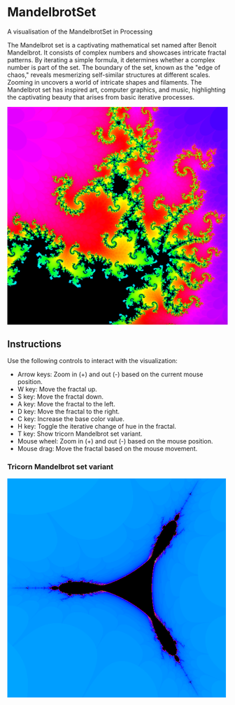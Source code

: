 # MandelbrotSet
A visualisation of the MandelbrotSet in Processing

The Mandelbrot set is a captivating mathematical set named after Benoit Mandelbrot. It consists of complex numbers and showcases intricate fractal patterns. By iterating a simple formula, it determines whether a complex number is part of the set. The boundary of the set, known as the "edge of chaos," reveals mesmerizing self-similar structures at different scales. Zooming in uncovers a world of intricate shapes and filaments. The Mandelbrot set has inspired art, computer graphics, and music, highlighting the captivating beauty that arises from basic iterative processes.

<img src="https://github.com/F-O-N-S-E-C-A/MandelbrotSet/blob/main/image.png" alt="Alt text" title="Mandelbrot Set">

## Instructions
Use the following controls to interact with the visualization:

- Arrow keys: Zoom in (+) and out (-) based on the current mouse position.
- W key: Move the fractal up.
- S key: Move the fractal down.
- A key: Move the fractal to the left.
- D key: Move the fractal to the right.
- C key: Increase the base color value.
- H key: Toggle the iterative change of hue in the fractal.
- T key: Show tricorn Mandelbrot set variant.
- Mouse wheel: Zoom in (+) and out (-) based on the mouse position.
- Mouse drag: Move the fractal based on the mouse movement.

### Tricorn Mandelbrot set variant 

<img src="https://github.com/F-O-N-S-E-C-A/MandelbrotSet/blob/main/img_tricorn.png" width="500">
